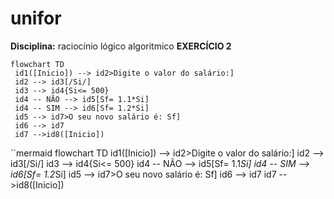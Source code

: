 # unifor 
**Disciplina:** raciocínio lógico algoritmico
**EXERCÍCIO 2**

```mermaid
flowchart TD
 id1([Inicio]) --> id2>Digite o valor do salário:]
 id2 --> id3[/Si/]
 id3 --> id4{Si<= 500}
 id4 -- NÃO --> id5[Sf= 1.1*Si]
 id4 -- SIM --> id6[Sf= 1.2*Si]
 id5 --> id7>O seu novo salário é: Sf]
 id6 --> id7
 id7 -->id8([Inicio])
```

``mermaid
flowchart TD
 id1([Inicio]) --> id2>Digite o valor do salário:]
 id2 --> id3[/Si/]
 id3 --> id4{Si<= 500}
 id4 -- NÃO --> id5[Sf= 1.1*Si]
 id4 -- SIM --> id6[Sf= 1.2*Si]
 id5 --> id7>O seu novo salário é: Sf]
 id6 --> id7
 id7 -->id8([Inicio])
````
 
